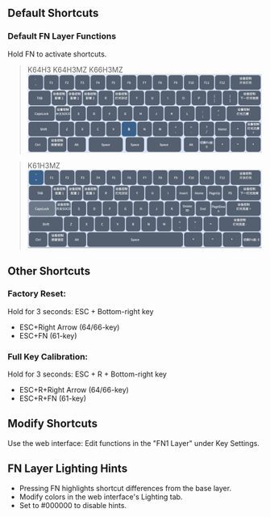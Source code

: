 
## Default Shortcuts  

### Default FN Layer Functions <!-- {docsify-ignore} -->  
Hold FN to activate shortcuts.  
> K64H3 K64H3MZ K66H3MZ  
![alt text](K64_FN.png)  

> K61H3MZ  
![alt text](K61_FN.png)  

## Other Shortcuts  
### Factory Reset:  
Hold for 3 seconds: ESC + Bottom-right key  
- ESC+Right Arrow (64/66-key)  
- ESC+FN (61-key)  

### Full Key Calibration:  
Hold for 3 seconds: ESC + R + Bottom-right key  
- ESC+R+Right Arrow (64/66-key)  
- ESC+R+FN (61-key)  

## Modify Shortcuts  
Use the web interface: Edit functions in the "FN1 Layer" under Key Settings.  

## FN Layer Lighting Hints  
- Pressing FN highlights shortcut differences from the base layer.  
- Modify colors in the web interface's Lighting tab.  
- Set to #000000 to disable hints.  